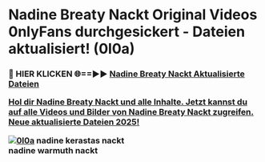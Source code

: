 # Nadine Breaty Nackt Original Videos 0nlyFans durchgesickert - Dateien aktualisiert! (0l0a)

<h3>🔴 HIER KLICKEN 🌐==►► <a href="https://tinyurl.com/h6vf6nb8" rel="nofollow">Nadine Breaty Nackt Aktualisierte Dateien

Hol dir Nadine Breaty Nackt und alle Inhalte. Jetzt kannst du auf alle Videos und Bilder von Nadine Breaty Nackt zugreifen. Neue aktualisierte Dateien 2025!

[![0l0a](https://i.imgur.com/sD4kR3V.gif)](https://tinyurl.com/h6vf6nb8)
nadine kerastas nackt<br>
nadine warmuth nackt